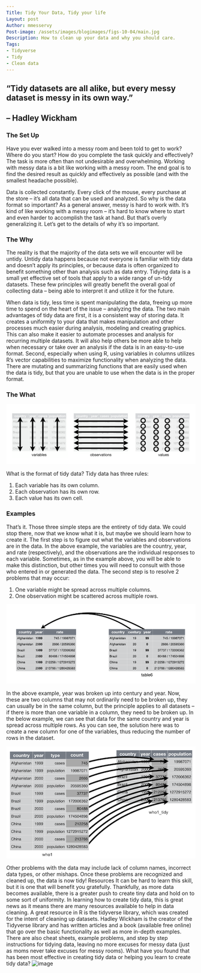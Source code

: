 ```yaml
---
Title: Tidy Your Data, Tidy your life
Layout: post
Author: mmesservy
Post-image: /assets/images/blogimages/figs-10-04/main.jpg
Description: How to clean up your data and why you should care.
Tags: 
- Tidyverse
- Tidy
- Clean data
---
```


## “Tidy datasets are all alike, but every messy dataset is messy in its own way.” 
## – Hadley Wickham

### The Set Up

Have you ever walked into a messy room and been told to get to work? Where do you start? How do you complete the task quickly and effectively? The task is more often than not undesirable and overwhelming. Working with messy data is a bit like working with a messy room. The end goal is to find the desired result as quickly and effectively as possible (and with the smallest headache possible).

Data is collected constantly. Every click of the mouse, every purchase at the store – it’s all data that can be used and analyzed. So why is the data format so important? As a general answer, messy is hard to work with. It’s kind of like working with a messy room – it’s hard to know where to start and even harder to accomplish the task at hand. But that’s overly generalizing it. Let’s get to the details of why it’s so important.

### The Why

The reality is that the majority of the data sets we will encounter will be untidy. Untidy data happens because not everyone is familiar with tidy data and doesn’t apply its principles, or because data is often organized to benefit something other than analysis such as data entry. Tidying data is a small yet effective set of tools that apply to a wide range of un-tidy datasets. These few principles will greatly benefit the overall goal of collecting data – being able to interpret it and utilize it for the future.

When data is tidy, less time is spent manipulating the data, freeing up more time to spend on the heart of the issue – analyzing the data. The two main advantages of tidy data are first, it is a consistent way of storing data. It creates a uniformity to your data that makes manipulation and other processes much easier during analysis, modeling and creating graphics. This can also make it easier to automate processes and analysis for recurring multiple datasets. It will also help others be more able to help when necessary or take over an analysis if the data is in an easy-to-use format. Second, especially when using R, using variables in columns utilizes R’s vector capabilities to maximize functionality when analyzing the data. There are mutating and summarizing functions that are easily used when the data is tidy, but that you are unable to use when the data is in the proper format.

### The What

![image](/assets/images/blogimages/figs-10-04/tidy.png)

What is the format of tidy data? Tidy data has three rules:
1.	Each variable has its own column.
2.	Each observation has its own row.
3.	Each value has its own cell.

 
### Examples

That’s it. Those three simple steps are the entirety of tidy data. We could stop there, now that we know what it is, but maybe we should learn how to create it. The first step is to figure out what the variables and observations are in the data. In the above example, the variables are the country, year, and rate (respectively), and the observations are the individual responses to each variable. Sometimes, as in the example above, you will be able to make this distinction, but other times you will need to consult with those who entered in or generated the data. The second step is to resolve 2 problems that may occur:
1.	One variable might be spread across multiple columns.
2.	One observation might be scattered across multiple rows.

![image](/assets/images/blogimages/figs-10-04/example1.png)

In the above example, year was broken up into century and year. Now, these are two columns that may not ordinarily need to be broken up, they can usually be in the same column, but the principle applies to all datasets – if there is more than one variable in a column, they need to be broken up. In the below example, we can see that data for the same country and year is spread across multiple rows. As you can see, the solution here was to create a new column for one of the variables, thus reducing the number of rows in the dataset.
 
![image](/assets/images/blogimages/figs-10-04/example2.png)

Other problems with the data may include lack of column names, incorrect data types, or other mishaps. Once these problems are recognized and cleaned up, the data is now tidy!
Resources
It can be hard to learn this skill, but it is one that will benefit you gratefully. Thankfully, as more data becomes available, there is a greater push to create tiny data and hold on to some sort of uniformity. In learning how to create tidy data, this is great news as it means there are many resources available to help in data cleaning. A great resource in R is the tidyverse library, which was created for the intent of cleaning up datasets. Hadley Wickham is the creator of the Tidyverse library and has written articles and a book (available free online) that go over the basic functionality as well as more in-depth examples. There are also cheat sheets, example problems, and step by step instructions for tidying data, leaving no more excuses for messy data (just as moms never take excuses for messy rooms). 
What have you found that has been most effective in creating tidy data or helping you learn to create tidy data?
![image](https://user-images.githubusercontent.com/64923024/136742703-608c8cd9-a878-4bf6-b052-83ed1706c46c.png)
